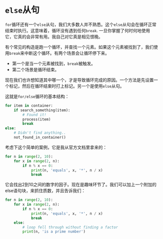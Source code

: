 # ```else```从句

```for```循环还有一个```else```从句，我们大多数人并不熟悉。这个```else```从句会在循环正常结束时执行。这意味着，循环没有遇到任何```break```. 一旦你掌握了何时何地使用它，它真的会非常有用。我自己对它真是相见恨晚。

有个常见的构造是跑一个循环，并查找一个元素。如果这个元素被找到了，我们使用```break```来中断这个循环。有两个场景会让循环停下来。
- 第一个是当一个元素被找到，```break```被触发。
- 第二个场景是循环结束。  

现在我们也许想知道其中哪一个，才是导致循环完成的原因。一个方法是先设置一个标记，然后在循环结束时打上标记。另一个是使用```else```从句。

这就是```for/else```循环的基本结构：

```python
for item in container:
    if search_something(item):
        # Found it!
        process(item)
        break
else:
    # Didn't find anything..
    not_found_in_container()
```
考虑下这个简单的案例，它是我从官方文档里拿来的：
```python
for n in range(2, 10):
    for x in range(2, n):
        if n % x == 0:
            print(n, 'equals', x, '*', n / x)
            break
```

它会找出2到10之间的数字的因子。现在是趣味环节了。我们可以加上一个附加的else语句块，来抓住质数，并且告诉我们：

```python
for n in range(2, 10):
    for x in range(2, n):
        if n % x == 0:
            print(n, 'equals', x, '*', n / x)
            break
    else:
        # loop fell through without finding a factor
        print(n, 'is a prime number')
```